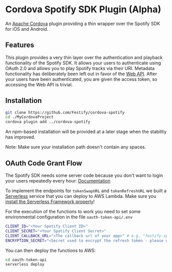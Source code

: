 # Cordova Spotify SDK Plugin (Alpha)

An [Apache Cordova](https://cordova.apache.org/) plugin providing a thin wrapper over the Spotify SDK for iOS and Android.

## Features

This plugin provides a very thin layer over the authentication and playback functionality of the Spotify SDK. It allows your users to authenticate using OAuth 2.0 and allows you to play Spotify tracks via their URI. Metadata functionality has deliberately been left out in favor of the [Web API](https://developer.spotify.com/web-api/). After your users have been authenticated, you are given the access token, so accessing the Web API is trivial.

## Installation

```bash
git clone https://github.com/Festify/cordova-spotify
cd ./MyCordovaProject
cordova plugin add ../cordova-spotify
```

An npm-based installation will be provided at a later stage when the stability has improved.

Note: Make sure your installation path doesn't contain any spaces.

## OAuth Code Grant Flow

The Spotify SDK needs some server code because you don't want to login your users repeatedly every hour: [Documentation](https://developer.spotify.com/technologies/spotify-ios-sdk/token-swap-refresh/)

To implement the endpoints for `tokenSwapURL` and `tokenRefreshURL` we built a [Serverless](https://serverless.com) service that you can deploy to AWS Lambda. Make sure you [install the Serverless Framework properly](https://serverless.com/framework/docs/providers/aws/guide/installation/)!

For the execution of the functions to work you need to set some environmental configuration in the file `oauth-token-api/.env`

```bash
CLIENT_ID="<Your Spotify Client ID>"
CLIENT_SECRET="<Your Spotify Client Secret>"
CLIENT_CALLBACK_URL="<The callback url of your app>" # e.g. "festify-spotify://callback"
ENCRYPTION_SECRET="<Secret used to encrypt the refresh token - please generate>"
```

You can then deploy the functions to AWS:

```bash
cd oauth-token-api
serverless deploy
```
